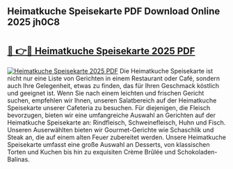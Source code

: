 ## Heimatkuche Speisekarte PDF Download Online 2025 jh0C8

# <h2><a href="http://gc93eq.nevu.top/?p=Heimatkuche+Speisekarte">🔗 👉🔴 Heimatkuche Speisekarte 2025 PDF</a></h2>

[![Heimatkuche Speisekarte 2025 PDF](https://i.imgur.com/dBaPXMq.png)](http://gc93eq.nevu.top/?p=Heimatkuche+Speisekarte)
Die Heimatkuche Speisekarte ist nicht nur eine Liste von Gerichten in einem Restaurant oder Café, sondern auch Ihre Gelegenheit, etwas zu finden, das für Ihren Geschmack köstlich und geeignet ist. Wenn Sie nach einem leichten und frischen Gericht suchen, empfehlen wir Ihnen, unseren Salatbereich auf der Heimatkuche Speisekarte unserer Cafeteria zu besuchen. Für diejenigen, die Fleisch bevorzugen, bieten wir eine umfangreiche Auswahl an Gerichten auf der Heimatkuche Speisekarte an: Rindfleisch, Schweinefleisch, Huhn und Fisch. Unseren Auserwählten bieten wir Gourmet-Gerichte wie Schaschlik und Steak an, die auf einem alten Feuer zubereitet werden. Unsere Heimatkuche Speisekarte umfasst eine große Auswahl an Desserts, von klassischen Torten und Kuchen bis hin zu exquisiten Crème Brûlée und Schokoladen-Balinas.
